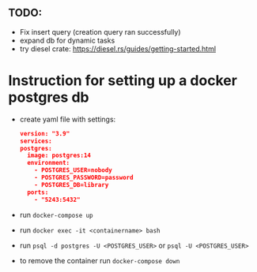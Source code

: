 TODO: 
---

- Fix insert query (creation query ran successfully)
- expand db for dynamic tasks
- try diesel crate: https://diesel.rs/guides/getting-started.html

# Instruction for setting up a docker postgres db

- create yaml file with settings: 


  ```json
  version: "3.9"
  services:
  postgres:
    image: postgres:14
    environment:
      - POSTGRES_USER=nobody
      - POSTGRES_PASSWORD=password
      - POSTGRES_DB=library
    ports:
      - "5243:5432"
  ```

- run `docker-compose up`
- run `docker exec -it <containername> bash`
- run `psql -d postgres -U <POSTGRES_USER>` or `psql -U <POSTGRES_USER>`
- to remove the container run `docker-compose down`

